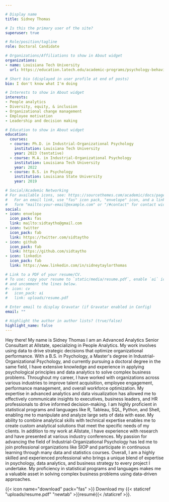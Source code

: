 ```yaml
---

# Display name
title: Sidney Thomas

# Is this the primary user of the site?
superuser: true

# Role/position/tagline
role: Doctoral Candidate

# Organizations/Affiliations to show in About widget
organizations:
- name: Louisiana Tech University
  url: https://education.latech.edu/academic-programs/psychology-behavioral-sciences/doctoral-programs/industrial-organizational-psychology-phd/

# Short bio (displayed in user profile at end of posts)
bio: I don't know what I'm doing

# Interests to show in About widget
interests:
- People analytics
- Diversity, equity, & inclusion
- Organizational change management
- Employee motivation
- Leadership and decision making

# Education to show in About widget
education:
  courses:
  - course: Ph.D. in Industrial-Organizational Psychology
    institution: Louisiana Tech University
    year: 2023 (tentative)
  - course: M.A. in Industrial-Organizational Psychology
    institution: Louisiana Tech University
    year: 2022
  - course: B.S. in Psychology
    institution: Louisiana State University
    year: 2019

# Social/Academic Networking
# For available icons, see: https://sourcethemes.com/academic/docs/page-builder/#icons
#   For an email link, use "fas" icon pack, "envelope" icon, and a link in the
#   form "mailto:your-email@example.com" or "/#contact" for contact widget.
social:
- icon: envelope
  icon_pack: fas
  link: mailto:sidtaytho@gmail.com 
- icon: twitter
  icon_pack: fab
  link: https://twitter.com/sidtaytho
- icon: github
  icon_pack: fab
  link: https://github.com/sidtaytho
- icon: linkedin
  icon_pack: fab
  link: https://www.linkedin.com/in/sidneytaylorthomas

# Link to a PDF of your resume/CV.
# To use: copy your resume to `static/media/resume.pdf`, enable `ai` icons in `params.toml`, 
# and uncomment the lines below.
#- icon: cv
#   icon_pack: ai
#   link: uploads/resume.pdf

# Enter email to display Gravatar (if Gravatar enabled in Config)
email: ""

# Highlight the author in author lists? (true/false)
highlight_name: false
---
```


Hey there! My name is Sidney Thomas I am an Advanced Analytics Senior Consultant at Allstate, specializing in People Analytics. My work involves using data to drive strategic decisions that optimize organizational performance. With a B.S. in Psychology, a Master's degree in Industrial-Organizational Psychology, and currently pursuing a doctoral degree in the same field, I have extensive knowledge and experience in applying psychological principles and data analytics to solve complex business problems.
Throughout my career, I have worked with organizations across various industries to improve talent acquisition, employee engagement, performance management, and overall workforce optimization. My expertise in advanced analytics and data visualization has allowed me to effectively communicate insights to executives, business leaders, and HR professionals to drive informed decision-making.
I am highly proficient in statistical programs and languages like R, Tableau, SQL, Python, and Shell, enabling me to manipulate and analyze large sets of data with ease. My ability to combine analytical skills with technical expertise enables me to create custom analytical solutions that meet the specific needs of my clients.
In addition to my work at Allstate, I have experience with research and have presented at various industry conferences. My passion for advancing the field of Industrial-Organizational Psychology has led me to join professional organizations like SIOP and participate in continuous learning through many data and statistics courses.
Overall, I am a highly skilled and experienced professional who brings a unique blend of expertise in psychology, data analytics, and business strategy to every project I undertake. My proficiency in statistical programs and languages makes me a valuable asset in solving complex business problems using data-driven approaches.

{{< icon name="download" pack="fas" >}} Download my {{< staticref "uploads/resume.pdf" "newtab" >}}resumé{{< /staticref >}}.
